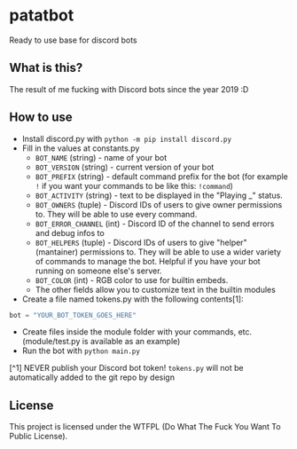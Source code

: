 # patatbot
Ready to use base for discord bots

## What is this?
The result of me fucking with Discord bots since the year 2019 :D

## How to use
- Install discord.py with `python -m pip install discord.py`
- Fill in the values at constants.py
    - `BOT_NAME` (string) - name of your bot
    - `BOT_VERSION` (string) - current version of your bot
    - `BOT_PREFIX` (string) - default command prefix for the bot (for example `!` if you want your commands to be like this: `!command`)
    - `BOT_ACTIVITY` (string) - text to be displayed in the "Playing _" status.
    - `BOT_OWNERS` (tuple) - Discord IDs of users to give owner permissions to. They will be able to use every command.
    - `BOT_ERROR_CHANNEL` (int) - Discord ID of the channel to send errors and debug infos to
    - `BOT_HELPERS` (tuple) - Discord IDs of users to give "helper" (mantainer) permissions to. They will be able to use a wider variety of commands to manage the bot. Helpful if you have your bot running on someone else's server.
    - `BOT_COLOR` (int) - RGB color to use for builtin embeds.
    - The other fields allow you to customize text in the builtin modules
- Create a file named tokens.py with the following contents[1]:
```py
bot = "YOUR_BOT_TOKEN_GOES_HERE"
```
- Create files inside the module folder with your commands, etc. (module/test.py is available as an example)
- Run the bot with `python main.py`

[^1] NEVER publish your Discord bot token! `tokens.py` will not be automatically added to the git repo by design

## License
This project is licensed under the WTFPL (Do What The Fuck You Want To Public License).